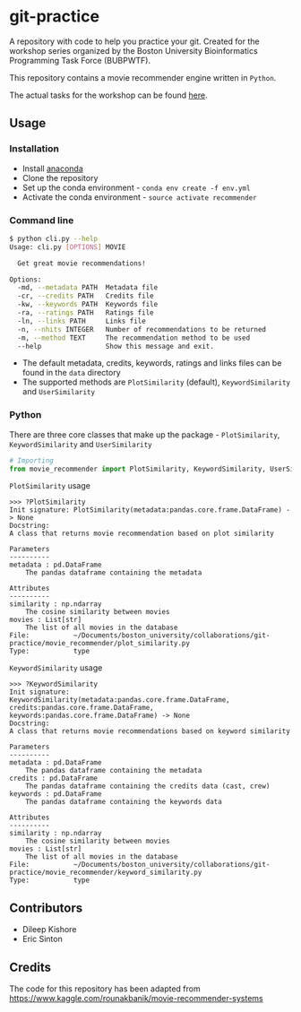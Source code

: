 # git-practice

A repository with code to help you practice your git. Created for the workshop series organized by the Boston University Bioinformatics Programming Task Force (BUBPWTF).

This repository contains a movie recommender engine written in `Python`.

The actual tasks for the workshop can be found [here](https://foundations-in-computational-skills.readthedocs.io/en/latest/content/workshops/07_version_control_with_git/07_version_control_with_git_workshop.html).


## Usage

### Installation

* Install [anaconda](https://conda.io/docs/user-guide/install/index.html)
* Clone the repository
* Set up the conda environment - `conda env create -f env.yml`
* Activate the conda environment - `source activate recommender`

### Command line
```sh
$ python cli.py --help
Usage: cli.py [OPTIONS] MOVIE

  Get great movie recommendations!

Options:
  -md, --metadata PATH  Metadata file
  -cr, --credits PATH   Credits file
  -kw, --keywords PATH  Keywords file
  -ra, --ratings PATH   Ratings file
  -ln, --links PATH     Links file
  -n, --nhits INTEGER   Number of recommendations to be returned
  -m, --method TEXT     The recommendation method to be used
  --help                Show this message and exit.
```

- The default metadata, credits, keywords, ratings and links files can be found in the `data` directory
- The supported methods are `PlotSimilarity` (default), `KeywordSimilarity` and `UserSimilarity`


### Python

There are three core classes that make up the package - `PlotSimilarity`, `KeywordSimilarity` and `UserSimilarity`

```python
# Importing
from movie_recommender import PlotSimilarity, KeywordSimilarity, UserSimilarity
```

`PlotSimilarity` usage
```
>>> ?PlotSimilarity
Init signature: PlotSimilarity(metadata:pandas.core.frame.DataFrame) -> None
Docstring:
A class that returns movie recommendation based on plot similarity

Parameters
----------
metadata : pd.DataFrame
    The pandas dataframe containing the metadata

Attributes
----------
similarity : np.ndarray
    The cosine similarity between movies
movies : List[str]
    The list of all movies in the database
File:           ~/Documents/boston_university/collaborations/git-practice/movie_recommender/plot_similarity.py
Type:           type
```

`KeywordSimilarity` usage
```
>>> ?KeywordSimilarity
Init signature: KeywordSimilarity(metadata:pandas.core.frame.DataFrame, credits:pandas.core.frame.DataFrame, keywords:pandas.core.frame.DataFrame) -> None
Docstring:
A class that returns movie recommendations based on keyword similarity

Parameters
----------
metadata : pd.DataFrame
    The pandas dataframe containing the metadata
credits : pd.DataFrame
    The pandas dataframe containing the credits data (cast, crew)
keywords : pd.DataFrame
    The pandas dataframe containing the keywords data

Attributes
----------
similarity : np.ndarray
    The cosine similarity between movies
movies : List[str]
    The list of all movies in the database
File:           ~/Documents/boston_university/collaborations/git-practice/movie_recommender/keyword_similarity.py
Type:           type
```


## Contributors

- Dileep Kishore
- Eric Sinton


## Credits

The code for this repository has been adapted from https://www.kaggle.com/rounakbanik/movie-recommender-systems

